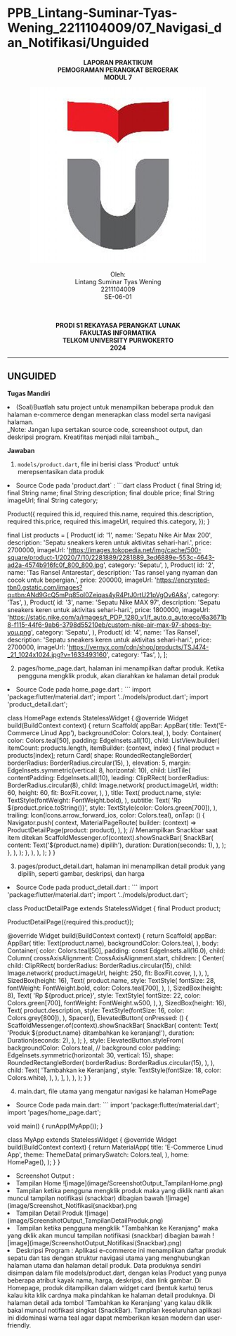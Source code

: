 # PPB_Lintang-Suminar-Tyas-Wening_2211104009/07_Navigasi_dan_Notifikasi/Unguided

<div align="center">

**LAPORAN PRAKTIKUM** <br>
**PEMOGRAMAN PERANGKAT BERGERAK** <br>
**MODUL 7** <br>

<p align="center">

![image](image/logoTel-u.jpeg)
</p>

Oleh:<br>
Lintang Suminar Tyas Wening<br>
2211104009<br>
SE-06-01<br>
<br>
<br>

**PRODI S1 REKAYASA PERANGKAT LUNAK** <br>
**FAKULTAS INFORMATIKA** <br>
**TELKOM UNIVERSITY PURWOKERTO** <br>
**2024** <br>
</div>

---

## UNGUIDED
**Tugas Mandiri** <br>
<li> (Soal)Buatlah satu project untuk menampilkan beberapa produk dan halaman e-commerce dengan menerapkan class model serta navigasi halaman. <br>
_Note: Jangan lupa sertakan source code, screenshoot output, dan deskripsi program. Kreatifitas menjadi nilai tambah._

**Jawaban**
1. `models/product.dart`, file ini berisi class 'Product' untuk merepsentasikan data produk
<li> Source Code pada 'product.dart` :
 ```dart
class Product {
  final String id;
  final String name;
  final String description;
  final double price;
  final String imageUrl;
  final String category;

  Product({
    required this.id,
    required this.name,
    required this.description,
    required this.price,
    required this.imageUrl,
    required this.category,
  });
}

final List<Product> products = [
  Product(
    id: '1',
    name: 'Sepatu Nike Air Max 200',
    description: 'Sepatu sneakers keren untuk aktivitas sehari-hari.',
    price: 2700000,
    imageUrl:
        'https://images.tokopedia.net/img/cache/500-square/product-1/2020/7/10/2281889/2281889_3ed6889e-553c-4643-ad2a-4574b916fc0f_800_800.jpg',
    category: 'Sepatu',
  ),
  Product(
    id: '2',
    name: 'Tas Ransel Antarestar',
    description: 'Tas ransel yang nyaman dan cocok untuk bepergian.',
    price: 200000,
    imageUrl:
        'https://encrypted-tbn0.gstatic.com/images?q=tbn:ANd9GcQ5mPq85oI0Zeiqas4yR4PtJ0rtU21pVgOv6A&s',
    category: 'Tas',
  ),
  Product(
    id: '3',
    name: 'Sepatu Nike MAX 97',
    description: 'Sepatu sneakers keren untuk aktivitas sehari-hari.',
    price: 1800000,
    imageUrl:
        'https://static.nike.com/a/images/t_PDP_1280_v1/f_auto,q_auto:eco/6a3671b8-f115-44f6-9ab6-3798d55210eb/custom-nike-air-max-97-shoes-by-you.png',
    category: 'Sepatu',
  ),
  Product(
    id: '4',
    name: 'Tas Ransel',
    description: 'Sepatu sneakers keren untuk aktivitas sehari-hari.',
    price: 2700000,
    imageUrl:
        'https://vernyx.com/cdn/shop/products/TSJ474-_21_1024x1024.jpg?v=1633493160',
    category: 'Tas',
  ),
]; <br>

2. pages/home_page.dart, halaman ini menampilkan daftar produk. Ketika pengguna mengklik produk, akan diarahkan ke halaman detail produk
<li> Source Code pada home_page.dart :
```
import 'package:flutter/material.dart';
import '../models/product.dart';
import 'product_detail.dart';

class HomePage extends StatelessWidget {
  @override
  Widget build(BuildContext context) {
    return Scaffold(
      appBar: AppBar(
        title: Text('E-Commerce Linud App'),
        backgroundColor: Colors.teal,
      ),
      body: Container(
        color: Colors.teal[50],
        padding: EdgeInsets.all(10),
        child: ListView.builder(
          itemCount: products.length,
          itemBuilder: (context, index) {
            final product = products[index];
            return Card(
              shape: RoundedRectangleBorder(
                borderRadius: BorderRadius.circular(15),
              ),
              elevation: 5,
              margin: EdgeInsets.symmetric(vertical: 8, horizontal: 10),
              child: ListTile(
                contentPadding: EdgeInsets.all(10),
                leading: ClipRRect(
                  borderRadius: BorderRadius.circular(8),
                  child: Image.network(
                    product.imageUrl,
                    width: 60,
                    height: 60,
                    fit: BoxFit.cover,
                  ),
                ),
                title: Text(
                  product.name,
                  style: TextStyle(fontWeight: FontWeight.bold),
                ),
                subtitle: Text(
                  'Rp ${product.price.toString()}',
                  style: TextStyle(color: Colors.green[700]),
                ),
                trailing: Icon(Icons.arrow_forward_ios, color: Colors.teal),
                onTap: () {
                  Navigator.push(
                    context,
                    MaterialPageRoute(
                      builder: (context) => ProductDetailPage(product: product),
                    ),
                  );
                  // Menampilkan Snackbar saat item ditekan
                  ScaffoldMessenger.of(context).showSnackBar(
                    SnackBar(
                      content: Text('${product.name} dipilih'),
                      duration: Duration(seconds: 1),
                    ),
                  );
                },
              ),
            );
          },
        ),
      ),
    );
  }
} <br>

3. pages/product_detail.dart, halaman ini menampilkan detail produk yang dipilih, seperti gambar, deskripsi, dan harga
<li> Source Code pada product_detail.dart :
```
import 'package:flutter/material.dart';
import '../models/product.dart';

class ProductDetailPage extends StatelessWidget {
  final Product product;

  ProductDetailPage({required this.product});

  @override
  Widget build(BuildContext context) {
    return Scaffold(
      appBar: AppBar(
        title: Text(product.name),
        backgroundColor: Colors.teal,
      ),
      body: Container(
        color: Colors.teal[50],
        padding: const EdgeInsets.all(16.0),
        child: Column(
          crossAxisAlignment: CrossAxisAlignment.start,
          children: [
            Center(
              child: ClipRRect(
                borderRadius: BorderRadius.circular(15),
                child: Image.network(
                  product.imageUrl,
                  height: 250,
                  fit: BoxFit.cover,
                ),
              ),
            ),
            SizedBox(height: 16),
            Text(
              product.name,
              style: TextStyle(
                fontSize: 28,
                fontWeight: FontWeight.bold,
                color: Colors.teal[700],
              ),
            ),
            SizedBox(height: 8),
            Text(
              'Rp ${product.price}',
              style: TextStyle(
                fontSize: 22,
                color: Colors.green[700],
                fontWeight: FontWeight.w500,
              ),
            ),
            SizedBox(height: 16),
            Text(
              product.description,
              style: TextStyle(fontSize: 16, color: Colors.grey[800]),
            ),
            Spacer(),
            ElevatedButton(
              onPressed: () {
                ScaffoldMessenger.of(context).showSnackBar(
                  SnackBar(
                    content: Text(
                        'Produk ${product.name} ditambahkan ke keranjang!'),
                    duration: Duration(seconds: 2),
                  ),
                );
              },
              style: ElevatedButton.styleFrom(
                backgroundColor: Colors.teal, // background color
                padding: EdgeInsets.symmetric(horizontal: 30, vertical: 15),
                shape: RoundedRectangleBorder(
                  borderRadius: BorderRadius.circular(15),
                ),
              ),
              child: Text(
                'Tambahkan ke Keranjang',
                style: TextStyle(fontSize: 18, color: Colors.white),
              ),
            ),
          ],
        ),
      ),
    );
  }
} <br>

4. main.dart, file utama yang mengatur navigasi ke halaman HomePage
<li> Source Code pada main.dart:
```
import 'package:flutter/material.dart';
import 'pages/home_page.dart';

void main() {
  runApp(MyApp());
}

class MyApp extends StatelessWidget {
  @override
  Widget build(BuildContext context) {
    return MaterialApp(
      title: 'E-Commerce Linud App',
      theme: ThemeData(
        primarySwatch: Colors.teal,
      ),
      home: HomePage(),
    );
  }
} <br>

<li> Screenshot Output : 
<li> Tampilan Home
![image](image/ScreenshotOutput_TampilanHome.png) <br>
<li> Tampilan ketika pengguna mengklik produk maka yang diklik nanti akan muncul tampilan notifikasi (snackbar) dibagian bawah
![image](image/Screenshot_Notifikasi(snackbar).png <br>
<li> Tampilan Detail Produk
![image](image/ScreenshotOutput_TampilanDetailProduk.png) <br>
<li> Tampilan ketika pengguna mengklik "Tambahkan ke Keranjang" maka yang dklik akan muncul tampilan notifikasi (snackbar) dibagian bawah
![image](image/ScreenshotOutput_Notifikasi(Snackbar).png) <br>

<li> Deskripsi Program :
Aplikasi e-commerce ini menampilkan daftar produk sepatu dan tas dengan struktur navigasi utama yang menghubungkan halaman utama dan halaman detail produk. Data produknya sendiri disimpan dalam file models/product.dart, dengan kelas Product yang punya beberapa atribut kayak nama, harga, deskripsi, dan link gambar. Di Homepage, produk ditampilkan dalam widget card (bentuk kartu) terus kalau kita klik cardnya maka pindahkan ke halaman detail produknya. Di halaman detail ada tombol 'Tambahkan ke Keranjang' yang kalau diklik bakal muncul notifikasi singkat (SnackBar). Tampilan keseluruhan aplikasi ini didominasi warna teal agar dapat memberikan kesan modern dan user-friendly.



